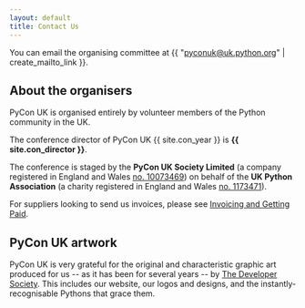 ```yaml
---
layout: default
title: Contact Us
---
```


You can email the organising committee at {{ "pyconuk@uk.python.org" | create_mailto_link }}.

## About the organisers

PyCon UK is organised entirely by volunteer members of the Python community in the UK.

The conference director of PyCon UK {{ site.con_year }} is **{{ site.con_director }}**.

The conference is staged by the **PyCon UK Society Limited** (a company registered in England and Wales <a href="https://beta.companieshouse.gov.uk/company/10073469">no.&nbsp;10073469</a>) on behalf of the **UK&nbsp;Python Association** (a charity registered in England and Wales <a href="http://apps.charitycommission.gov.uk/Showcharity/RegisterOfCharities/CharityWithoutPartB.aspx?RegisteredCharityNumber=1173471&SubsidiaryNumber=0">no.&nbsp;1173471</a>).

For suppliers looking to send us invoices, please see [Invoicing and Getting Paid](/invoicing).

## PyCon UK artwork

PyCon UK is very grateful for the original and characteristic graphic art produced for us -- as it has been for several years -- by [The Developer Society](https://www.dev.ngo). This includes our website, our logos and designs, and the instantly-recognisable Pythons that grace them.
